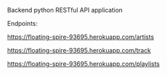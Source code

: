 Backend python RESTful API application


Endpoints:

https://floating-spire-93695.herokuapp.com/artists

https://floating-spire-93695.herokuapp.com/track

https://floating-spire-93695.herokuapp.com/playlists
